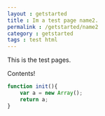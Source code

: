```yaml
---
layout : getstarted
title : Im a test page name2.
permalink : /getstarted/name2
category : getstarted
tags : test html
---
```


This is the test pages.

Contents!

```javascript
function init(){
    var a = new Array();
    return a;
}
```
